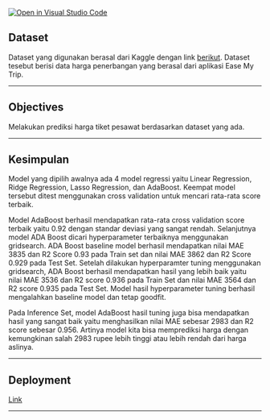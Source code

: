 [![Open in Visual Studio Code](https://classroom.github.com/assets/open-in-vscode-c66648af7eb3fe8bc4f294546bfd86ef473780cde1dea487d3c4ff354943c9ae.svg)](https://classroom.github.com/online_ide?assignment_repo_id=8643692&assignment_repo_type=AssignmentRepo)

## Dataset

Dataset yang digunakan berasal dari Kaggle dengan link [berikut](https://www.kaggle.com/datasets/shubhambathwal/flight-price-prediction?datasetId=1957837&sortBy=voteCount). Dataset tesebut berisi data harga penerbangan yang berasal dari aplikasi Ease My Trip.

---


## Objectives

Melakukan prediksi harga tiket pesawat berdasarkan dataset yang ada.

---


## Kesimpulan

Model yang dipilih awalnya ada 4 model regressi yaitu Linear Regression, Ridge Regression, Lasso Regression, dan AdaBoost. Keempat model tersebut ditest menggunakan cross validation untuk mencari rata-rata score terbaik.

Model AdaBoost berhasil mendapatkan rata-rata cross validation score terbaik yaitu 0.92 dengan standar deviasi yang sangat rendah. Selanjutnya model ADA Boost dicari hyperparameter terbaiknya menggunakan gridsearch. ADA Boost baseline model berhasil mendapatkan nilai MAE 3835 dan R2 Score 0.93 pada Train set dan nilai MAE 3862 dan R2 Score 0.929 pada Test Set. Setelah dilakukan hyperparamter tuning menggunakan gridsearch, ADA Boost berhasil mendapatkan hasil yang lebih baik yaitu nilai MAE 3536 dan R2 score 0.936 pada Train Set dan nilai MAE 3564 dan R2 score 0.935 pada Test Set. Model hasil hyperparameter tuning berhasil mengalahkan baseline model dan tetap goodfit.

Pada Inference Set, model AdaBoost hasil tuning juga bisa mendapatkan hasil yang sangat baik yaitu menghasilkan nilai MAE sebesar 2983 dan R2 score sebesar 0.956. Artinya model kita bisa memprediksi harga dengan kemungkinan salah 2983 rupee lebih tinggi atau lebih rendah dari harga aslinya.

---


## Deployment

[Link](https://ticket-price-prediction-app.herokuapp.com/)

---

